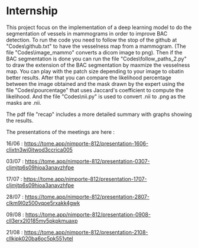 # Internship

  This project focus on the implementation of a deep learning model to do the segmentation of vessels in mammograms in order to improve BAC detection.
To run the code you need to follow the stop of the github at "Codes\github.txt" to have the vesselness map from a mammogram. (The file "Codes\image_mammo" converts a dicom image to png). Then if the BAC segmentation is done you can run the file "Codes\follow_paths_2.py" to draw the extension of the BAC segmentation by maxmize the vesselness map. You can play with the patch size depending to your image to obatin better results. After that you can compare the likelihood percentage between the image obtained and the mask drawn by the expert using the file "Codes\pourcentage" that uses Jaccard's coefficient to compute the likelihood. And the file "Codes\nii.py" is used to convert .nii to .png as the masks are .nii.

The pdf file "recap" includes a more detailed summary with graphs showing the results.

The presentations of the meetings are here :

16/06 : https://tome.app/nimporte-812/presentation-1606-clixtn3wi0itwod3ccrica005

03/07 : https://tome.app/nimporte-812/presentation-0307-cljmjtp6s09hioa3anavzhfpe

17/07 : https://tome.app/nimporte-812/presentation-1707-cljmjtp6s09hioa3anavzhfpe

28/07 : https://tome.app/nimporte-812/presentation-2807-clkm9l0z500vqoe5rxakk4gwk

09/08 : https://tome.app/nimporte-812/presentation-0908-cll3erx2l0185mv5pkpkmuaxp

21/08 : https://tome.app/nimporte-812/presentation-2108-cllkjpk020ba6oc5pk551vtel
